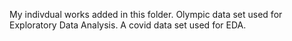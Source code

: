 My indivdual works added in this folder.
Olympic data set used for Exploratory Data Analysis.
A covid data set used for EDA.
